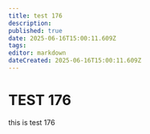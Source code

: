 ```yaml
---
title: test 176
description: 
published: true
date: 2025-06-16T15:00:11.609Z
tags: 
editor: markdown
dateCreated: 2025-06-16T15:00:11.609Z
---
```


# TEST 176
this is test 176
